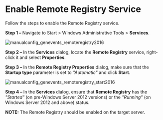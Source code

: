# Enable Remote Registry Service

Follow the steps to enable the Remote Registry service.

**Step 1 –** Navigate to Start > Windows Administrative Tools > **Services**.

![manualconfig_genevents_remoteregistry2016](/img/versioned_docs/auditor_10.6/auditor/configuration/fileservers/windows/manualconfig_genevents_remoteregistry2016.webp)

**Step 2 –** In the **Services** dialog, locate the **Remote Registry** service, right-click it and
select **Properties**.

**Step 3 –** In the **Remote Registry Properties** dialog, make sure that the **Startup type**
parameter is set to _"Automatic"_ and click **Start**.

![manualconfig_genevents_remoteregistry_start2016](/img/versioned_docs/auditor_10.6/auditor/configuration/fileservers/windows/manualconfig_genevents_remoteregistry_start2016.webp)

**Step 4 –** In the **Services** dialog, ensure that **Remote Registry** has the _"Started"_ (on
pre-Windows Server 2012 versions) or the _"Running"_ (on Windows Server 2012 and above) status.

**NOTE:** The Remote Registry should be enabled on the target server.
